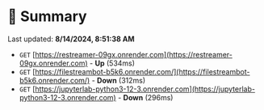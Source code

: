 # 📖 Summary
Last updated: **8/14/2024, 8:51:38 AM**

- `GET` [https://restreamer-09gx.onrender.com](https://restreamer-09gx.onrender.com) - **Up** (534ms)
- `GET` [https://filestreambot-b5k6.onrender.com/](https://filestreambot-b5k6.onrender.com/) - **Down** (312ms)
- `GET` [https://jupyterlab-python3-12-3.onrender.com](https://jupyterlab-python3-12-3.onrender.com) - **Down** (296ms)
